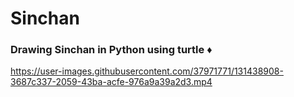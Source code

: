# Sinchan    
<h3> Drawing Sinchan in Python using turtle  ♦ </h3>
   

https://user-images.githubusercontent.com/37971771/131438908-3687c337-2059-43ba-acfe-976a9a39a2d3.mp4

